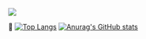 <img src="https://capsule-render.vercel.app/api?type=waving&color=0:EEFF00,100:a82da8&height=300&section=header&text=Hello%50World!&fontSize=90" />

🔭
[![Top Langs](https://github-readme-stats.vercel.app/api/top-langs/?username=leeks9653)](https://github.com/leeks9653/github-readme-stats)
[![Anurag's GitHub stats](https://github-readme-stats.vercel.app/api?username=leeks9653)](https://github.com/leeks9653/github-readme-stats)

<!--
**leeks9653/leeks9653** is a ✨ _special_ ✨ repository because its `README.md` (this file) appears on your GitHub profile.

Here are some ideas to get you started:

- 🔭 I’m currently working on ...
- 🌱 I’m currently learning ...
- 👯 I’m looking to collaborate on ...
- 🤔 I’m looking for help with ...
- 💬 Ask me about ...
- 📫 How to reach me: ...
- 😄 Pronouns: ...
- ⚡ Fun fact: ...
-->
